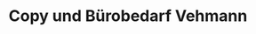---
title: "Copy und Bürobedarf Vehmann"
url: /dresden/copy-und-buerobedarf-vehmann/
shop: Schreibwaren
---